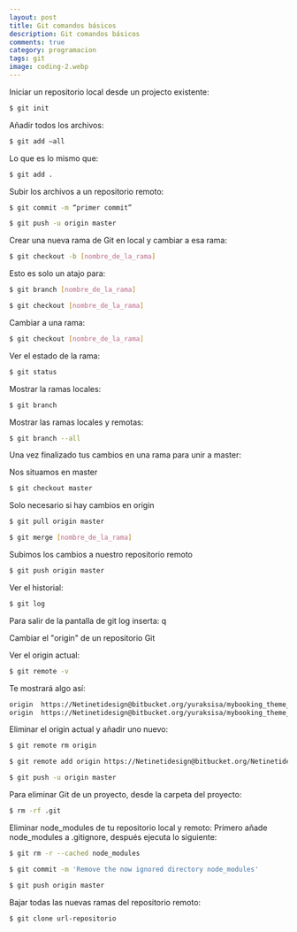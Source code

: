 ```yaml
---
layout: post
title: Git comandos básicos
description: Git comandos básicos
comments: true
category: programacion
tags: git
image: coding-2.webp
---
```


Iniciar un repositorio local desde un projecto existente:

<!-- more -->

```sh
$ git init
```

Añadir todos los archivos:

```sh
$ git add —all
```

Lo que es lo mismo que:

```sh
$ git add .
```

Subir los archivos a un repositorio remoto:

```sh
$ git commit -m “primer commit”
```

```sh
$ git push -u origin master
```

Crear una nueva rama de Git en local y cambiar a esa rama:

```sh
$ git checkout -b [nombre_de_la_rama]
```

Esto es solo un atajo para:

```sh
$ git branch [nombre_de_la_rama]
```

```sh
$ git checkout [nombre_de_la_rama]
```

Cambiar a una rama:

```sh
$ git checkout [nombre_de_la_rama]
```

Ver el estado de la rama: 

```sh
$ git status
```

Mostrar la ramas locales: 

```sh
$ git branch
```

Mostrar las ramas locales y remotas: 

```sh
$ git branch --all
```

Una vez finalizado tus cambios en una rama para unir a master:

Nos situamos en master

```sh
$ git checkout master
```

Solo necesario si hay cambios en origin

```sh
$ git pull origin master
```

```sh
$ git merge [nombre_de_la_rama]
```

Subimos los cambios a nuestro repositorio remoto

```sh
$ git push origin master
``` 

Ver el historial:

```sh
$ git log
```

Para salir de la pantalla de git log inserta: q

Cambiar el "origin" de un repositorio Git

Ver el origin actual:

```sh
$ git remote -v
```

Te mostrará algo así:

```bash
origin  https://Netinetidesign@bitbucket.org/yuraksisa/mybooking_theme_foundation_6.git (fetch)
origin  https://Netinetidesign@bitbucket.org/yuraksisa/mybooking_theme_foundation_6.git (push)
```

Eliminar el origin actual y añadir uno nuevo:

```sh
$ git remote rm origin
```

```sh
$ git remote add origin https://Netinetidesign@bitbucket.org/Netinetidesign/mybooking-theme-nautic.git
```

```sh
$ git push -u origin master
```

Para eliminar Git de un proyecto, desde la carpeta del proyecto:

```sh
$ rm -rf .git
```

Eliminar node_modules de tu repositorio local y remoto: 
Primero añade node_modules a .gitignore, después ejecuta lo siguiente:

```sh
$ git rm -r --cached node_modules
```

```sh
$ git commit -m 'Remove the now ignored directory node_modules'
```

```sh
$ git push origin master
```

Bajar todas las nuevas ramas del repositorio remoto:

```sh
$ git clone url-repositorio
```
